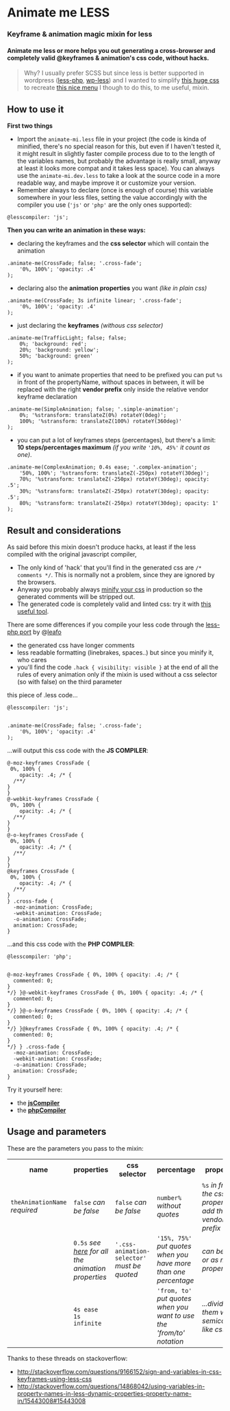 Animate me LESS
===============

### Keyframe & animation magic mixin for less

#### Animate me less or more helps you out generating a cross-browser and completely valid @keyframes & animation's css code, without hacks.

>Why?
I usually prefer SCSS but since less is better supported in wordpress ([less-php](http://leafo.net/lessphp/), [wp-less](https://github.com/oncletom/wp-less/wiki))
and I wanted to simplify [this huge css](http://tympanus.net/Development/ResponsiveMultiLevelMenu/css/component.css)
to recreate [this nice menu](http://tympanus.net/Development/ResponsiveMultiLevelMenu/) I though to do this, to me useful, mixin.


How to use it
-------------------------
**First two things**
* Import the `animate-mi.less` file in your project (the code is kinda of minified, there's no special reason for this, but even if I haven't tested it, it might result in slightly faster compile process due to to the length of the variables names, but probably the advantage is really small, anyway at least it looks more compat and it takes less space).
You can always use the `animate-mi.dev.less` to take a look at the source code in a more readable way, and maybe improve it or customize your version.
* Remember always to declare (once is enough of course) this variable somewhere in your less files, setting the value accordingly with the compiler you use (`'js'` or `'php'` are the only ones supported):

```
@lesscompiler: 'js';
```

**Then you can write an animation in these ways:**


* declaring the keyframes and the **css selector** which will contain the animation

```
.animate-me(CrossFade; false; '.cross-fade';
	'0%, 100%'; 'opacity: .4'
);
```
* declaring also the **animation properties** you want *(like in plain css)*

```
.animate-me(CrossFade; 3s infinite linear; '.cross-fade';
	'0%, 100%'; 'opacity: .4'
);
```
* just declaring the **keyframes** *(withous css selector)*

```
.animate-me(TrafficLight; false; false;
	0%; 'background: red';
	20%; 'background: yellow';
	50%; 'background: green'
);
```
* if you want to animate properties that need to be prefixed you can put `%s` in front of the propertyName, without spaces in between, it will be replaced with the right **vendor prefix** only inside the relative vendor keyframe declaration

```
.animate-me(SimpleAnimation; false; '.simple-animation';
	0%; '%stransform: translateZ(0%) rotateY(0deg)';
	100%; '%stransform: translateZ(100%) rotateY(360deg)'
);
```
* you can put a lot of keyframes steps (percentages), but there's a limit: **10 steps/percentages maximum** *(if you write `'10%, 45%'` it count as one)*.

```
.animate-me(ComplexAnimation; 0.4s ease; '.complex-animation';
	'50%, 100%'; '%stransform: translateZ(-250px) rotateY(30deg)';
	70%; '%stransform: translateZ(-250px) rotateY(30deg); opacity: .5';
	30%; '%stransform: translateZ(-250px) rotateY(30deg); opacity: .5';
	80%; '%stransform: translateZ(-250px) rotateY(30deg); opacity: 1'
);
```

Result and considerations
-------------------------
As said before this mixin doesn't produce hacks, at least if the less compiled with the original javascript compiler,
* The only kind of 'hack' that you'll find in the generated css are <code>/* comments */</code>. This is normally not a problem, since they are ignored by the browsers.
* Anyway you probably always [minify your css](http://cssminifier.com/) in production so the generated comments will be stripped out.
* The generated code is completely valid and linted css: try it with [this useful tool](http://csslint.net/).

There are some differences if you compile your less code through the [less-php port](http://leafo.net/lessphp/) by @[leafo](https://github.com/leafo)
* the generated css have longer comments
* less readable formatting (linebrakes, spaces..) but since you minify it, who cares
* you'll find the code `.hack { visibility: visible }` at the end of all the rules of every animation only if the mixin is used without a css selector (so with false) on the third parameter


this piece of .less code...
```
@lesscompiler: 'js';


.animate-me(CrossFade; false; '.cross-fade';
	'0%, 100%'; 'opacity: .4'
);
```
...will output this css code with the **JS COMPILER**:

```
@-moz-keyframes CrossFade {
 0%, 100% {
    opacity: .4; /* {
  /**/
}
}
@-webkit-keyframes CrossFade {
 0%, 100% {
    opacity: .4; /* {
  /**/
}
}
@-o-keyframes CrossFade {
 0%, 100% {
    opacity: .4; /* {
  /**/
}
}
@keyframes CrossFade {
 0%, 100% {
    opacity: .4; /* {
  /**/
}
} .cross-fade {
  -moz-animation: CrossFade;
  -webkit-animation: CrossFade;
  -o-animation: CrossFade;
  animation: CrossFade;
}
```

...and this css code with the **PHP COMPILER**:
```
@lesscompiler: 'php';


@-moz-keyframes CrossFade { 0%, 100% { opacity: .4; /* {
  commented: 0;
}
*/} }@-webkit-keyframes CrossFade { 0%, 100% { opacity: .4; /* {
  commented: 0;
}
*/} }@-o-keyframes CrossFade { 0%, 100% { opacity: .4; /* {
  commented: 0;
}
*/} }@keyframes CrossFade { 0%, 100% { opacity: .4; /* {
  commented: 0;
}
*/} } .cross-fade {
  -moz-animation: CrossFade;
  -webkit-animation: CrossFade;
  -o-animation: CrossFade;
  animation: CrossFade;
}
```

Try it yourself here:
* the **[jsCompiler](http://less2css.org/)**
* the **[phpCompiler](http://leafo.net/lessphp/)**

Usage and parameters
-------------------------
These are the parameters you pass to the mixin:

<table>
  <tr>
    <th>name</th><th>properties</th><th>css selector</th><th>percentage</th><th>properties</th>
  </tr>
  <tr>
    <td><code>theAnimationName</code> <i>required</i></td>
    <td><code>false</code> <i>can be false</i></td>
    <td><code>false</code> <i>can be false</i></td>
    <td><code>number%</code> <i>without quotes</i></td>
    <td><code>%s</code> <i>in front of the css property to add the vendor prefix</i></td>
  </tr>
  <tr>
    <td></td>
    <td><code>0.5s</code> <i>see <a href="http://www.css3files.com/animation/">here</a> for all the animation properties</i></td>
    <td><code>'.css-animation-selector'</code> <i>must be quoted</i></td>
    <td><code>'15%, 75%'</code> <i>put quotes when you have more than one percentage</i></td>
    <td><i>can be one or as many properties...</i></td>
  </tr>
  <tr>
    <td></td>
    <td><code>4s ease 1s infinite</code></td>
    <td></td>
    <td><code>'from, to'</code> <i>put quotes when you want to use the 'from/to' notation</i></td>
    <td><i>...divide them with a semicolomn, like css.</i></td>
  </tr>
</table>


Thanks to these threads on stackoverflow:
* http://stackoverflow.com/questions/9166152/sign-and-variables-in-css-keyframes-using-less-css
* http://stackoverflow.com/questions/14868042/using-variables-in-property-names-in-less-dynamic-properties-property-name-in/15443008#15443008

